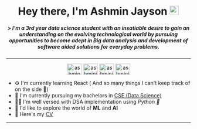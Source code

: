 <h1 align = "center"> Hey there, I'm Ashmin Jayson <img src="https://media.giphy.com/media/hvRJCLFzcasrR4ia7z/giphy.gif" width="25"</h1>


<h5 align = "center">  &gt; 
I'm a 3rd year data science student with an insatiable desire to gain an understanding on the evolving technological world by pursuing opportunities to become adept in Big data analysis and development of software aided solutions for everyday problems.
</h5>

___

<p align="center">
<a href="https://dev.to/ashminjayson" target="blank"><img align="center" src="https://cdn.jsdelivr.net/npm/simple-icons@3.0.1/icons/dev-dot-to.svg" alt="ashmin-jayson" height="30" width="40" /></a>
<a href="https://linkedin.com/in/ashmin-jayson-2b6102216/" target="blank"><img align="center" src="https://raw.githubusercontent.com/rahuldkjain/github-profile-readme-generator/master/src/images/icons/Social/linked-in-alt.svg" alt="ashminjayson" height="30" width="40" /></a>
<a href="https://www.instagram.com/_ashmin.j._/" target="blank"><img align="center" src="https://raw.githubusercontent.com/rahuldkjain/github-profile-readme-generator/master/src/images/icons/Social/instagram.svg" alt="ashminjayson" height="30" width="40" /></a>
<a href="https://www.codechef.com/users/ashminj" target="blank"><img align="center" src="https://cdn.jsdelivr.net/npm/simple-icons@3.1.0/icons/codechef.svg" alt="ashminjayson" height="30" width="40" /></a>

- ⚙️ I'm currently learning React ( And so many things I can't keep track of on the side 🥲)
- 🏫 I'm currently pursuing my bachelors in [CSE (Data Science)](https://www.mace.ac.in/)
- 🧑‍💻 I'm well versed with DSA implementation using _Python 🐍_
- 🧩 I'd like to explore the world of **ML** and **AI**
- 📄 Here's my [CV](https://drive.google.com/file/d/1I6ffnA8el9spCdZISnFLSYL6plDB7Ceu/view?usp=share_link)

___














